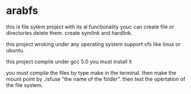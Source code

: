 # arabfs
this is file sytem project with its al functionality youc can create file or directories delete them.
create symlink and hardlink.

this project wroking under any operating system support vfs like linux or ubuntu.

this project compile under gcc 5.0  you must install it

you must compile the files by type make in the terminal.
then make the mount point by ./sfuse "the name of the folder".
then test the opertation of the file system.
